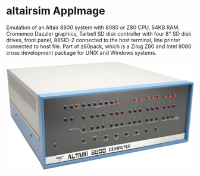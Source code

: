 # altairsim AppImage

Emulation of an Altair 8800 system with 8080 or Z80 CPU, 64KB RAM, Cromemco Dazzler graphics, Tarbell SD disk controller with four 8" SD disk drives, front panel, 88SIO-2 connected to the host terminal, line printer connected to host file. Part of z80pack, which is a Zilog Z80 and Intel 8080 cross development package for UNIX and Windows systems.
 
![](349-3492692_mic-torino-altair8800-8-bit-mikrocomputer-bausatz-mits.png)
